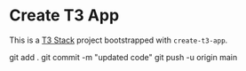 # Create T3 App

This is a [T3 Stack](https://create.t3.gg/) project bootstrapped with `create-t3-app`.

git add .
git commit -m "updated code"
git push -u origin main
